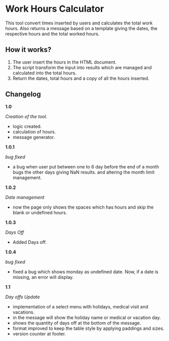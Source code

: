 # Work Hours Calculator

This tool convert times inserted by users and calculates the total work hours. Also returns a message based on a template giving the dates, the respective hours and the total worked hours.

## How it works?

1. The user insert the hours in the HTML document.
2. The script transform the input into results which are managed and calculated into the total hours.
3. Return the dates, total hours and a copy of all the hours inserted.

## Changelog

**1.0**

*Creation of the tool.*
- logic created.
- calculation of hours.
- message generator.

**1.0.1**

*bug fixed*
+ a bug when user put between one to 6 day before the end of a month bugs the other days giving NaN results.
and altering the month limit management.

**1.0.2**

*Date management*
+ now the page only shows the spaces which has hours and skip the blank or undefined hours.

**1.0.3**

*Days Off*
+ Added Days off.

**1.0.4**

*bug fixed*
+ fixed a bug which shows monday as undefined date. Now, if a date is missing, an error will display.

**1.1**

*Day offs Update*
+ implementation of a select menu with holidays, medical visit and vacations.
+ in the message will show the holiday name or medical or vacation day.
+ shows the quantity of days off at the bottom of the message.
+ format improved to keep the table style by applying paddings and sizes.
+ version counter at footer.